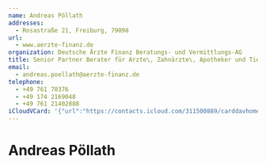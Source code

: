 ```yaml
---
name: Andreas Pöllath
addresses:
  - Rosastraße 21, Freiburg, 79098
url:
  - www.aerzte-finanz.de
organization: Deutsche Ärzte Finanz Beratungs- und Vermittlungs-AG
title: Senior Partner Berater für Arzte\, Zahnärzte\, Apotheker und Tierärzte Service-Center Freiburg
email:
  - andreas.poellath@aerzte-finanz.de
telephone:
  - +49 761 78376
  - +49 174 2169048
  - +49 761 21402888
iCloudVCard: '{"url":"https://contacts.icloud.com/311500889/carddavhome/card/0D3D6FDB-AE6F-4069-BBE2-90A271EED52B.vcf","etag":"\"kmfh9y08\"","data":"BEGIN:VCARD\r\nVERSION:3.0\r\nFN:\r\nN:Pöllath;Andreas;;;\r\nUID:BE530F08-11E5-4901-9FBD-95175CCD6C4E\r\nADR:;;Rosastraße 21;Freiburg;;79098;;\r\nPRODID:-//Apple Inc.//iOS 10.2.1//EN\r\nREV:2025-04-03T22:17:31Z\r\nURL:www.aerzte-finanz.de\r\nORG:Deutsche Ärzte Finanz Beratungs- und Vermittlungs-AG;\r\nTITLE:Senior Partner Berater für Arzte\\, Zahnärzte\\, Apotheker und Tierärzt\r\n e Service-Center Freiburg\r\nEMAIL:andreas.poellath@aerzte-finanz.de\r\nTEL:+49 761 78376\r\nTEL:+49 174 2169048\r\nTEL:+49 761 21402888\r\nEND:VCARD"}'
---
```

# Andreas Pöllath